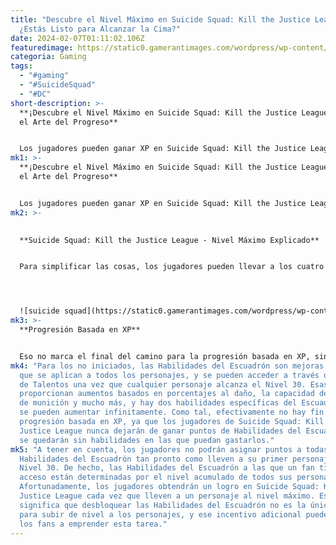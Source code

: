 ```yaml
---
title: "Descubre el Nivel Máximo en Suicide Squad: Kill the Justice League!
  ¿Estás Listo para Alcanzar la Cima?"
date: 2024-02-07T01:11:02.106Z
featuredimage: https://static0.gamerantimages.com/wordpress/wp-content/uploads/2024/02/suicide-squad-ktjl-harley-codex-model.jpg?q=50&fit=contain&w=1140&h=&dpr=1.5
categoria: Gaming
tags:
  - "#gaming"
  - "#SuicideSquad"
  - "#DC"
short-description: >-
  **¡Descubre el Nivel Máximo en Suicide Squad: Kill the Justice League! Domina
  el Arte del Progreso**


  Los jugadores pueden ganar XP en Suicide Squad: Kill the Justice League de muchas maneras, incluyendo matar enemigos, completar misiones y contratos, y más. A medida que los fans acumulan esa XP, los niveles de sus personajes aumentarán, y eventualmente podrían comenzar a preguntarse exactamente qué tan alto pueden llegar. Esta guía está aqu
mk1: >-
  **¡Descubre el Nivel Máximo en Suicide Squad: Kill the Justice League! Domina
  el Arte del Progreso**


  Los jugadores pueden ganar XP en Suicide Squad: Kill the Justice League de muchas maneras, incluyendo matar enemigos, completar misiones y contratos, y más. A medida que los fans acumulan esa XP, los niveles de sus personajes aumentarán, y eventualmente podrían comenzar a preguntarse exactamente qué tan alto pueden llegar. Esta guía está aquí para responder esas preguntas y proporcionar detalles completos sobre el nivel máximo en Suicide Squad: Kill the Justice League.
mk2: >-
  

  **Suicide Squad: Kill the Justice League - Nivel Máximo Explicado**


  Para simplificar las cosas, los jugadores pueden llevar a los cuatro personajes en Suicide Squad: Kill the Justice League hasta el Nivel 30, y eso podría considerarse el nivel máximo del juego. De hecho, es en ese nivel que un personaje tendrá acceso a la totalidad de sus tres árboles de talentos, y los fans no podrán adquirir ninguna habilidad adicional específica del personaje más allá de ese punto.




  ![suicide squad](https://static0.gamerantimages.com/wordpress/wp-content/uploads/2024/02/suicide-squad-ktjl-squad-skills.jpg?q=50&fit=crop&w=1500&dpr=1.5 "suicide squad")
mk3: >-
  **Progresión Basada en XP**


  Eso no marca el final del camino para la progresión basada en XP, sin embargo, ya que los personajes de nivel máximo siguen ganando XP y llenando barras de XP. Sin embargo, los jugadores no reciben un nuevo punto de talento específico del personaje cada vez que se llena una barra, y en cambio, se les otorga un punto de Habilidades del Escuadrón.
mk4: "Para los no iniciados, las Habilidades del Escuadrón son mejoras generales
  que se aplican a todos los personajes, y se pueden acceder a través del menú
  de Talentos una vez que cualquier personaje alcanza el Nivel 30. Esas mejoras
  proporcionan aumentos basados en porcentajes al daño, la capacidad de reserva
  de munición y mucho más, y hay dos habilidades específicas del Escuadrón que
  se pueden aumentar infinitamente. Como tal, efectivamente no hay fin a la
  progresión basada en XP, ya que los jugadores de Suicide Squad: Kill the
  Justice League nunca dejarán de ganar puntos de Habilidades del Escuadrón, ni
  se quedarán sin habilidades en las que puedan gastarlos."
mk5: "A tener en cuenta, los jugadores no podrán asignar puntos a todas las
  Habilidades del Escuadrón tan pronto como lleven a su primer personaje al
  Nivel 30. De hecho, las Habilidades del Escuadrón a las que un fan tiene
  acceso están determinadas por el nivel acumulado de todos sus personajes.
  Afortunadamente, los jugadores obtendrán un logro en Suicide Squad: Kill the
  Justice League cada vez que lleven a un personaje al nivel máximo. Esto
  significa que desbloquear las Habilidades del Escuadrón no es la única razón
  para subir de nivel a los personajes, y ese incentivo adicional puede animar a
  los fans a emprender esta tarea."
---
```

